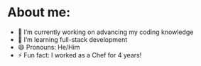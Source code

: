 # About me:


- 🔭 I’m currently working on advancing my coding knowledge
- 🌱 I’m learning full-stack development
- 😄 Pronouns: He/Him
- ⚡ Fun fact: I worked as a Chef for 4 years!
<!-- - 👯 I’m looking to collaborate on ... -->
<!-- - 🤔 I’m looking for help with ... -->
<!-- - 💬 Ask me about ... -->
<!-- - 📫 How to reach me: ... -->
